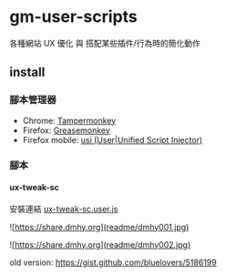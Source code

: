 # gm-user-scripts

各種網站 UX 優化 與 搭配某些插件/行為時的簡化動作

## install

### 腳本管理器

- Chrome: [Tampermonkey](https://chrome.google.com/webstore/detail/tampermonkey/dhdgffkkebhmkfjojejmpbldmpobfkfo)
- Firefox: [Greasemonkey](https://addons.mozilla.org/firefox/addon/greasemonkey/)
- Firefox mobile: [usi (User|Unified Script Injector)](https://addons.mozilla.org/firefox/addon/userunified-script-injector/) 

### 腳本

#### ux-tweak-sc

安裝連結 [ux-tweak-sc.user.js](https://github.com/bluelovers/gm-user-scripts/raw/master/dist/ux-tweak-sc.user.js)

![https://share.dmhy.org](readme/dmhy001.jpg)

![https://share.dmhy.org](readme/dmhy002.jpg)

old version: https://gist.github.com/bluelovers/5186199
